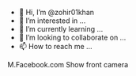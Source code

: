 - 👋 Hi, I’m @zohir01khan
- 👀 I’m interested in ...
- 🌱 I’m currently learning ...
- 💞️ I’m looking to collaborate on ...
- 📫 How to reach me ...

<!---
zohir01khan/zohir01khan is a ✨ special ✨ repository because its `README.md` (this file) appears on your GitHub profile.
You can click the Preview link to take a look at your changes.
--->
M.Facebook.com
Show front camera
